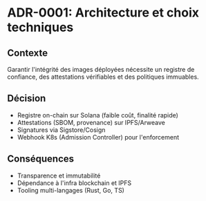 # ADR-0001: Architecture et choix techniques

## Contexte

Garantir l'intégrité des images déployées nécessite un registre de confiance, des attestations vérifiables et des politiques immuables.

## Décision

- Registre on-chain sur Solana (faible coût, finalité rapide)
- Attestations (SBOM, provenance) sur IPFS/Arweave
- Signatures via Sigstore/Cosign
- Webhook K8s (Admission Controller) pour l'enforcement

## Conséquences

- Transparence et immutabilité
- Dépendance à l'infra blockchain et IPFS
- Tooling multi-langages (Rust, Go, TS)
